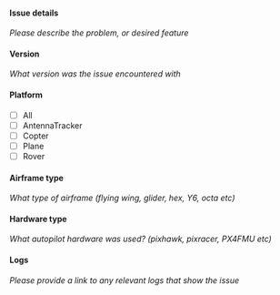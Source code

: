 #### Issue details
_Please describe the problem, or desired feature_

#### Version
_What version was the issue encountered with_

#### Platform
- [ ] All
- [ ] AntennaTracker
- [ ] Copter
- [ ] Plane
- [ ] Rover

#### Airframe type
_What type of airframe (flying wing, glider, hex, Y6, octa etc)_

#### Hardware type
_What autopilot hardware was used? (pixhawk, pixracer, PX4FMU etc)_

#### Logs
_Please provide a link to any relevant logs that show the issue_

